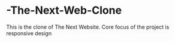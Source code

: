 # -The-Next-Web-Clone
This is the clone of The Next Website. Core focus of the project is responsive design
